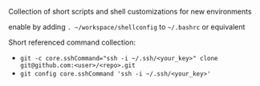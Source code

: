 
Collection of short scripts and shell customizations for new environments

enable by adding `. ~/workspace/shellconfig` to `~/.bashrc` or equivalent



Short referenced command collection:

- `git -c core.sshCommand="ssh -i ~/.ssh/<your_key>" clone git@github.com:<user>/<repo>.git`
- `git config core.sshCommand 'ssh -i ~/.ssh/<your_key>'`


